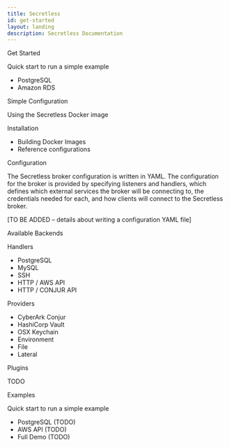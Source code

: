 ```yaml
---
title: Secretless
id: get-started
layout: landing
description: Secretless Documentation
---
```

<div class="col-md-9 docs" id="docs-get-started">
  <p class="card-heading">Get Started</p>
  <div class="docs-getstarted-info">
    <p>Quick start to run a simple example</p>
      <ul>
        <li>PostgreSQL</li>
        <li>Amazon RDS</li>
      </ul>
    <p>Simple Configuration</p>
    <p>Using the Secretless Docker image</p>
  </div>

  <div class="card-docs installation">
    <p class="card-heading">Installation</p>
    <div class="docs-installation-info">
      <ul>
        <li>Building Docker Images</li>
        <li>Reference configurations</li>
      </ul>
    </div>
  </div>

  <div class="card-docs configuration">
    <p class="card-heading">Configuration</p>
    <div class="docs-configuration-info">
    <p>The Secretless broker configuration is written in YAML. The configuration for the broker is provided by specifying listeners and handlers, which defines which external services the broker will be connecting to, the credentials needed for each, and how clients will connect to the Secretless broker.</p>
    <p>[TO BE ADDED – details about writing a configuration YAML file]</p>
    </div>
  </div>

  <div class="card-docs backends">
    <p class="card-heading">Available Backends</p>
    <div class="docs-installation-info">
      <p>Handlers</p>
      <ul>
        <li>PostgreSQL</li>
        <li>MySQL</li>
        <li>SSH</li>
        <li>HTTP / AWS API</li>
        <li>HTTP / CONJUR API</li>
      </ul>
      <p>Providers</p>
      <ul>
        <li>CyberArk Conjur</li>
        <li>HashiCorp Vault</li>
        <li>OSX Keychain</li>
        <li>Environment</li>
        <li>File</li>
        <li>Lateral</li>
      </ul>
    </div>
  </div>

  <div class="card-docs plugins" id="plugins">
    <p class="card-heading">Plugins</p>
    <div class="docs-plugins-info">
      <p>TODO</p>
    </div>
  </div>

  <div class="card-docs examples" id="examples">
    <p class="card-heading">Examples</p>
    <div class="docs-examples-info">
      <p>Quick start to run a simple example</p>
        <ul>
          <li>PostgreSQL (TODO)</li>
          <li>AWS API (TODO)</li>
          <li>Full Demo (TODO)</li>
        </ul>
    </div>
  </div>
</div>

